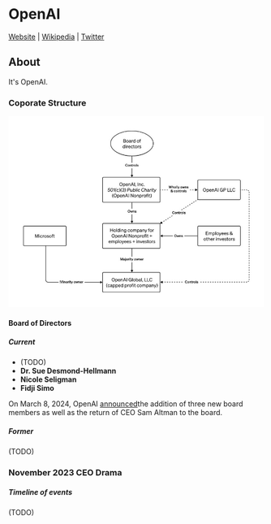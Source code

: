# OpenAI

[Website](https://openai.com/) | [Wikipedia](https://en.wikipedia.org/wiki/OpenAI) |  [Twitter](https://twitter.com/OpenAI)

## About

It's OpenAI.

### Coporate Structure

![OpenAI corporate structure](./openai_Structure.jpg)

#### Board of Directors

##### Current
- (TODO)
- **Dr. Sue Desmond-Hellmann**
- **Nicole Seligman**
- **Fidji Simo**

On March 8, 2024, OpenAI [announced](https://openai.com/blog/openai-announces-new-members-to-board-of-directors)the addition of three new board members as well as the return of CEO Sam Altman to the board.

##### Former

(TODO)

### November 2023 CEO Drama

##### Timeline of events

(TODO)